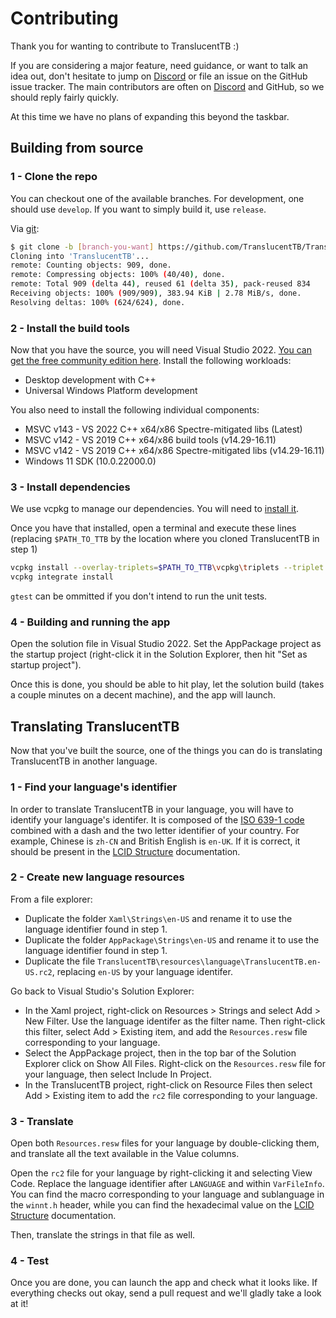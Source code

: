 # Contributing

Thank you for wanting to contribute to TranslucentTB :)

If you are considering a major feature, need guidance, or want to talk an idea out, don't hesitate to jump on [Discord] or file an issue on the GitHub issue tracker. The main contributors are often on [Discord] and GitHub, so we should reply fairly quickly.

At this time we have no plans of expanding this beyond the taskbar.

## Building from source

### 1 - Clone the repo

You can checkout one of the available branches. For development, one should use `develop`. If you want to simply build it, use `release`.

Via [git](https://git-scm.com):

```sh
$ git clone -b [branch-you-want] https://github.com/TranslucentTB/TranslucentTB
Cloning into 'TranslucentTB'...
remote: Counting objects: 909, done.
remote: Compressing objects: 100% (40/40), done.
remote: Total 909 (delta 44), reused 61 (delta 35), pack-reused 834
Receiving objects: 100% (909/909), 383.94 KiB | 2.78 MiB/s, done.
Resolving deltas: 100% (624/624), done.
```

### 2 - Install the build tools

Now that you have the source, you will need Visual Studio 2022. [You can get the free community edition here](https://visualstudio.microsoft.com/vs/preview/).
Install the following workloads:

- Desktop development with C++
- Universal Windows Platform development

You also need to install the following individual components:

- MSVC v143 - VS 2022 C++ x64/x86 Spectre-mitigated libs (Latest)
- MSVC v142 - VS 2019 C++ x64/x86 build tools (v14.29-16.11)
- MSVC v142 - VS 2019 C++ x64/x86 Spectre-mitigated libs (v14.29-16.11)
- Windows 11 SDK (10.0.22000.0)

### 3 - Install dependencies

We use vcpkg to manage our dependencies. You will need to [install it](https://vcpkg.io/en/getting-started.html).

Once you have that installed, open a terminal and execute these lines (replacing `$PATH_TO_TTB` by the location where you cloned TranslucentTB in step 1)
```sh
vcpkg install --overlay-triplets=$PATH_TO_TTB\vcpkg\triplets --triplet x64-windows-ttb --overlay-ports=$PATH_TO_TTB\vcpkg\ports --head detours gtest member-thunk rapidjson spdlog wil
vcpkg integrate install
```
`gtest` can be ommitted if you don't intend to run the unit tests.

### 4 - Building and running the app

Open the solution file in Visual Studio 2022. Set the AppPackage project as the startup project (right-click it in the Solution Explorer, then hit "Set as startup project").

Once this is done, you should be able to hit play, let the solution build (takes a couple minutes on a decent machine), and the app will launch.

## Translating TranslucentTB

Now that you've built the source, one of the things you can do is translating TranslucentTB in another language.

### 1 - Find your language's identifier

In order to translate TranslucentTB in your language, you will have to identify your language's identifer. It is composed of the [ISO 639-1 code](https://en.wikipedia.org/wiki/List_of_ISO_639-1_codes) combined with a dash and the two letter identifier of your country. For example, Chinese is `zh-CN` and British English is `en-UK`. If it is correct, it should be present in the [LCID Structure] documentation.

### 2 - Create new language resources

From a file explorer:

- Duplicate the folder `Xaml\Strings\en-US` and rename it to use the language identifier found in step 1.
- Duplicate the folder `AppPackage\Strings\en-US` and rename it to use the language identifier found in step 1.
- Duplicate the file `TranslucentTB\resources\language\TranslucentTB.en-US.rc2`, replacing `en-US` by your language identifer.

Go back to Visual Studio's Solution Explorer:

- In the Xaml project, right-click on Resources > Strings and select Add > New Filter. Use the language identifer as the filter name. Then right-click this filter, select Add > Existing item, and add the `Resources.resw` file corresponding to your language.
- Select the AppPackage project, then in the top bar of the Solution Explorer click on Show All Files. Right-click on the `Resources.resw` file for your language, then select Include In Project.
- In the TranslucentTB project, right-click on Resource Files then select Add > Existing item to add the `rc2` file corresponding to your language.

### 3 - Translate

Open both `Resources.resw` files for your language by double-clicking them, and translate all the text available in the Value columns.

Open the `rc2` file for your language by right-clicking it and selecting View Code. Replace the language identifier after `LANGUAGE` and within `VarFileInfo`. You can find the macro corresponding to your language and sublanguage in the `winnt.h` header, while you can find the hexadecimal value on the [LCID Structure] documentation.

Then, translate the strings in that file as well.

### 4 - Test

Once you are done, you can launch the app and check what it looks like. If everything checks out okay, send a pull request and we'll gladly take a look at it!

[LCID Structure]: https://docs.microsoft.com/en-us/openspecs/windows_protocols/ms-lcid/63d3d639-7fd2-4afb-abbe-0d5b5551eef8
[Discord]: https://discord.gg/TranslucentTB
[Gitter]: https://gitter.im/TranslucentTB/Lobby
